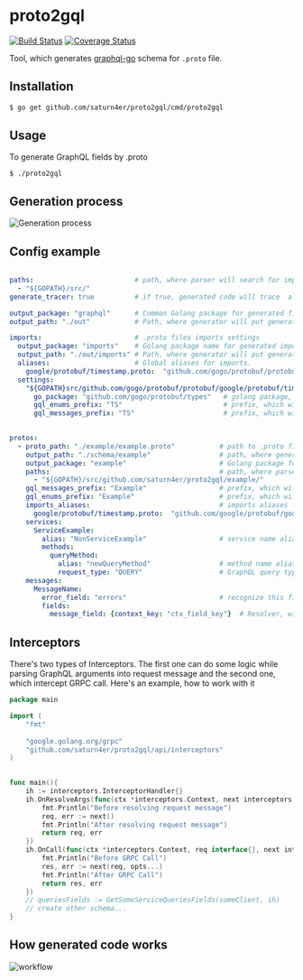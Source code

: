 proto2gql
==============
[![Build Status](https://travis-ci.org/saturn4er/proto2gql.svg?branch=master)](https://travis-ci.org/saturn4er/proto2gql)
[![Coverage Status](https://coveralls.io/repos/github/saturn4er/proto2gql/badge.svg?branch=master)](https://coveralls.io/github/saturn4er/proto2gql?branch=master)

Tool, which generates [graphql-go](https://github.com/graphql-go/graphql) schema for `.proto` file.  

## Installation
```bash
$ go get github.com/saturn4er/proto2gql/cmd/proto2gql
```

## Usage
To generate GraphQL fields by .proto 
```
$ ./proto2gql
```

## Generation process
![Generation process](https://www.dropbox.com/s/9zkutpamcnp0wbb/proto2gql-proc.png)

## Config example
```yaml

paths:                         # path, where parser will search for imports
  - "${GOPATH}/src/"     
generate_tracer: true          # if true, generated code will trace  all functions calls

output_package: "graphql"      # Common Golang package for generated files 
output_path: "./out"           # Path, where generator will put generated files

imports:                       # .proto files imports settings
  output_package: "imports"    # Golang package name for generated imports
  output_path: "./out/imports" # Path, where generator will put generated imports files
  aliases:                     # Global aliases for imports. 
    google/protobuf/timestamp.proto:  "github.com/gogo/protobuf/protobuf/google/protobuf/timestamp.proto"
  settings:
    "${GOPATH}src/github.com/gogo/protobuf/protobuf/google/protobuf/timestamp.proto":
      go_package: "github.com/gogo/protobuf/types"   # golang package, of generated .proto file
      gql_enums_prefix: "TS"                         # prefix, which will be added to all generated GraphQL Enums
      gql_messages_prefix: "TS"                      # prefix, which will be added to all generated GraphQL Messages(including maps)
       

protos:
  - proto_path: "./example/example.proto"           # path to .proto file              
    output_path: "./schema/example"                 # path, where generator will put generated file
    output_package: "example"                       # Golang package for generated file
    paths:                                          # path, where parser will search for imports.  
      - "${GOPATH}/src/github.com/saturn4er/proto2gql/example/"
    gql_messages_prefix: "Example"                  # prefix, which will be added to all generated GraphQL Messages(including maps)
    gql_enums_prefix: "Example"                     # prefix, which will be added to all generated GraphQL Enums
    imports_aliases:                                # imports aliases
      google/protobuf/timestamp.proto:  "github.com/google/protobuf/google/protobuf/timestamp.proto"
    services:             
      ServiceExample:
        alias: "NonServiceExample"                  # service name alias
        methods:  
          queryMethod:                              
            alias: "newQueryMethod"                 # method name alias
            request_type: "QUERY"                   # GraphQL query type (QUERY|MUTATION)
    messages:
      MessageName:
        error_field: "errors"                       # recognize this field as payload error. You can access it in interceptors
        fields:
          message_field: {context_key: "ctx_field_key"}  # Resolver, will try to fetch this field from context instead of fetching it from arguments 
```

## Interceptors

There's two types of Interceptors. The first one can do some logic while parsing GraphQL arguments into request message and the second one, which intercept GRPC call. Here's an example, how to work with it

```go
package main

import (
	"fmt"
	
	"google.golang.org/grpc"
	"github.com/saturn4er/proto2gql/api/interceptors"
)
	

func main(){
    ih := interceptors.InterceptorHandler{}
    ih.OnResolveArgs(func(ctx *interceptors.Context, next interceptors.ResolveArgsInvoker) (result interface{}, err error) {
    	fmt.Println("Before resolving request message")
    	req, err := next()
    	fmt.Println("After resolving request message")
    	return req, err
    })
    ih.OnCall(func(ctx *interceptors.Context, req interface{}, next interceptors.CallMethodInvoker, opts ...grpc.CallOption) (result interface{}, err error) {
        fmt.Println("Before GRPC Call")
        res, err := next(req, opts...)
        fmt.Println("After GRPC Call")
        return res, err
    })
    // queriesFields := GetSomeServiceQueriesFields(someClient, ih)
    // create other schema...
}

```

## How generated code works

![workflow](https://www.dropbox.com/s/at6uuymurq14v2q/proto2gql-execution.png)